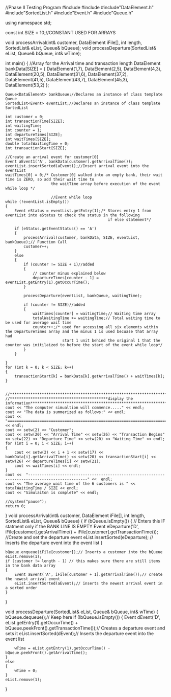 //Phase II Testing Program
#include <iostream>
#include <iomanip>
#include"DataElement.h"
#include"SortedList.h"
#include"Event.h"
#include"Queue.h"


using namespace std;

const int SIZE = 10;//CONSTANT USED FOR ARRAYS

void processArrival(int& customer, DataElement  iFile[], int  length, SortedList<Event>& eList, Queue<DataElement>& bQueue);
void processDeparture(SortedList<Event>& eList, Queue<DataElement>& bQueue, int& wTime);

int main()
{
	//Array for the Arrival time and transaction length
	DataElement bankData[SIZE] = { DataElement(1,7), DataElement(2,5), DataElement(4,3), DataElement(20,5), DataElement(31,6), 
		DataElement(37,2), DataElement(41,5), DataElement(43,7), DataElement(45,3), DataElement(53,2) };


	Queue<DataElement> bankQueue;//Declares an instance of class template Queue
	SortedList<Event> eventList;//Declares an instance of class template SortedList

	int customer = 0;
	int transactionTime[SIZE];
	int waitingTime;
	int counter = 1;
	int departureTimes[SIZE];
	int waitTimes[SIZE];
	double totalWaitingTime = 0;
	int transactionStart[SIZE];

	//Create an arrival event for customer[0]
	Event aEvent1('A', bankData[customer].getArrivalTime());
	eventList.insertSorted(aEvent1);//Insert arrival event into the eventList
	waitTimes[0] = 0;/* Customer[0] walked into an empty bank, their wait time is ZERO, so add their wait time to
						the waitTime array before execution of the event while loop */

						//Event while loop
	while (!eventList.isEmpty())
	{
		Event eStatus = eventList.getEntry(1);/* Stores entry 1 from eventList into eStatus to check the status in the following
												 if else statement*/

		if (eStatus.getEventStatus() == 'A')
		{
			processArrival(customer, bankData, SIZE, eventList, bankQueue);// Function Call
			customer++;
		}
		else
		{
			if (counter != SIZE + 1)//added
			{
				// counter minus explained below 
				departureTimes[counter - 1] = eventList.getEntry(1).getOccurTime();
			}

			processDeparture(eventList, bankQueue, waitingTime);

			if (counter != SIZE)//added
			{
				waitTimes[counter] = waitingTime;// Waiting time array 
				totalWaitingTime += waitingTime;// Total waiting time to be used for average wait time
				counter++;/* used for accessing all six elements within the DepartureTimes array and the minus 1 is used becuase that array had
							 start 1 unit behind the original 1 that the counter was initilaized to before the start of the event while loop*/
			}
		}

	}
	for (int k = 0; k < SIZE; k++)
	{
		transactionStart[k] = bankData[k].getArrivalTime() + waitTimes[k];
	}


	//**************************************************************************************************************************************
	//*******************************************display the information********************************************************************
	cout << "The computer simualtion will commence....." << endl;
	cout << "The data is summerized as follows:" << endl;
	cout << "================================================================================================" << endl;
	cout << setw(2) << "Customer";
	cout << setw(20) << "Arrival Time" << setw(26) << "Transaction Begins" << setw(22) << "Departure Time" << setw(20) << "Waiting Time" << endl;
	for (int i = 0; i < SIZE; i++)
	{
		cout << setw(2) << i + 1 << setw(17) << bankData[i].getArrivalTime() << setw(20) << transactionStart[i] << setw(26) << departureTimes[i] << setw(21);
		cout << waitTimes[i] << endl;
	}
	cout <<  "------------------------------------------------------------------------------------------------" <<  endl;
	cout << "The average wait time of the 6 customers is " << totalWaitingTime / SIZE << endl;
	cout << "Simulaiton is complete" << endl;

	//system("pause");
	return 0;
}
void processArrival(int& customer, DataElement iFile[], int length, SortedList<Event>& eList, Queue<DataElement>& bQueue)
{
	if (bQueue.isEmpty())
	{
		// Enters this IF statment only if the  BANK LINE IS EMPTY 
		Event eDeparture('D', iFile[customer].getArrivalTime() + iFile[customer].getTransactionTime()); //Create and set the departure event
		eList.insertSorted(eDeparture); // Inserts the departure event into the event list
	}

	bQueue.enqueue(iFile[customer]);// Inserts a customer into the bQueue
	eList.remove(1);
	if (customer != length - 1) // this makes sure there are still items in the bank data array
	{
		Event aEvent('A', iFile[customer + 1].getArrivalTime());// create the newest arrival event
		eList.insertSorted(aEvent);// inserts the newest arrival event in a sorted order
	}
}

void processDeparture(SortedList<Event>& eList, Queue<DataElement>& bQueue, int& wTime)
{
	bQueue.dequeue();// Keep here
	if (!bQueue.isEmpty())
	{
		Event dEvent('D', eList.getEntry(1).getOccurTime() + bQueue.peekFront().getTransactionTime());// Creates a departure event and sets it
		eList.insertSorted(dEvent);// Inserts the departure event into the event list

		wTime = eList.getEntry(1).getOccurTime() - bQueue.peekFront().getArrivalTime();
	}
	else
	{
		wTime = 0;
	}
	eList.remove(1);
}
